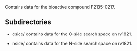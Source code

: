 Contains data for the bioactive compound F2135-0217.

## Subdirectories

- cside/ contains data for the C-side search space on rv1821.

- nside/ contains data for the N-side search space on rv1821.

